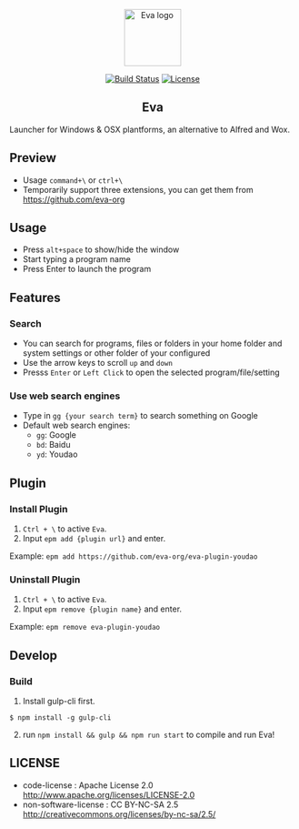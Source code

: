 <p align="center"><a href="https://github.com/eva-org/eva-core" target="_blank" rel="noopener noreferrer"><img width="100" src="https://avatars3.githubusercontent.com/u/38346132" alt="Eva logo"></a></p>
<p align="center">
  <a href="https://travis-ci.org/eva-org/eva-core"><img src="https://travis-ci.org/eva-org/eva-core.svg?branch=master" alt="Build Status"></a>
  <a href="https://travis-ci.org/eva-org/eva-core"><img src="https://img.shields.io/badge/License-Apache2.0-green.svg" alt="License"></a>
</p>
<h2 align="center">Eva</h2>

Launcher for Windows & OSX plantforms, an alternative to Alfred and Wox.

## Preview
* Usage `command+\` or `ctrl+\`
* Temporarily support three extensions, you can get them from https://github.com/eva-org

## Usage
* Press `alt+space` to show/hide the window
* Start typing a program name
* Press Enter to launch the program

## Features
### Search
* You can search for programs, files or folders in your home folder and system settings or other folder of your configured
* Use the arrow keys to scroll `up` and `down`
* Presss `Enter` or `Left Click` to open the selected program/file/setting
### Use web search engines
* Type in `gg {your search term}` to search something on Google
* Default web search engines:
    * `gg`: Google
    * `bd`: Baidu
    * `yd`: Youdao
    
## Plugin
### Install Plugin
1. `Ctrl + \` to active `Eva`.
2. Input `epm add {plugin url}` and enter.

Example: `epm add https://github.com/eva-org/eva-plugin-youdao`

### Uninstall Plugin
1. `Ctrl + \` to active `Eva`.
2. Input `epm remove {plugin name}` and enter.

Example: `epm remove eva-plugin-youdao`

## Develop
### Build
1. Install gulp-cli first.
```
$ npm install -g gulp-cli
```
2. run `npm install && gulp && npm run start` to compile and run Eva!

    
## LICENSE
* code-license : Apache License 2.0 http://www.apache.org/licenses/LICENSE-2.0 
* non-software-license : CC BY-NC-SA 2.5 http://creativecommons.org/licenses/by-nc-sa/2.5/
